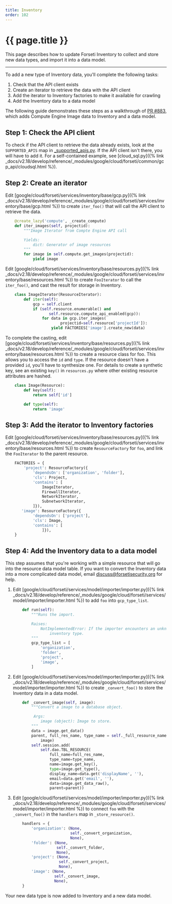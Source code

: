 ```yaml
---
title: Inventory
order: 102
---
```


# {{ page.title }}

This page describes how to update Forseti Inventory to collect and store new
data types, and import it into a data model.

---

To add a new type of Inventory data, you'll complete the following tasks:

1. Check that the API client exists
1. Create an iterator to retrieve the data with the API client
1. Add the iterator to Inventory factories to make it available for crawling
1. Add the Inventory data to a data model

The following guide demonstrates these steps as a walkthrough of 
[PR #883](https://github.com/GoogleCloudPlatform/forseti-security/pull/883),
which adds Compute Engine Image data to Inventory and a data model.

## Step 1: Check the API client

To check if the API client to retrieve the data already exists, look at the
`SUPPORTED_APIS` map in [_supported_apis.py](https://github.com/GoogleCloudPlatform/forseti-security/blob/master/google/cloud/forseti/common/gcp_api/_supported_apis.py).
If the API client isn't there, you will have to add it. For a self-contained example,
see [cloud_sql.py]({% link _docs/v2.18/develop/reference/_modules/google/cloud/forseti/common/gcp_api/cloudsql.html %}).

## Step 2: Create an iterator

Edit
[google/cloud/forseti/services/inventory/base/gcp.py]({% link _docs/v2.18/develop/reference/_modules/google/cloud/forseti/services/inventory/base/gcp.html %})
to create `iter_foo()` that will call the API client to retrieve the data.

```python
    @create_lazy('compute', _create_compute)
    def iter_images(self, projectid):
        """Image Iterator from Compte Engine API call

        Yields:
            dict: Generator of image resources
        """
        for image in self.compute.get_images(projectid):
            yield image
```

Edit
[google/cloud/forseti/services/inventory/base/resources.py]({% link _docs/v2.18/develop/reference/_modules/google/cloud/forseti/services/inventory/base/resources.html %})
to create `FooIterator` to call the `iter_foo()`, and cast the result for storage
in Inventory.

```python
    class ImageIterator(ResourceIterator):
        def iter(self):
            gcp = self.client
            if (self.resource.enumerable() and
                   self.resource.compute_api_enabled(gcp)):
                for data in gcp.iter_images(
                        projectid=self.resource['projectId']):
                    yield FACTORIES['image'].create_new(data)
```

To complete the casting, edit
[google/cloud/forseti/services/inventory/base/resources.py]({% link _docs/v2.18/develop/reference/_modules/google/cloud/forseti/services/inventory/base/resources.html %})
to create a resource class for foo. This allows you to access the `id` and `type`.
If the resource doesn't have a provided `id`, you'll have to synthesize one. For
details to create a synthetic key, see an existing `key()` in `resources.py`
where other existing resource attributes are hashed.


```python
    class Image(Resource):
        def key(self):
            return self['id']

        def type(self):
            return 'image'
```

## Step 3: Add the iterator to Inventory factories

Edit
[google/cloud/forseti/services/inventory/base/resources.py]({% link _docs/v2.18/develop/reference/_modules/google/cloud/forseti/services/inventory/base/resources.html %})
to create `ResourceFactory` for `foo`, and link the `FooIterator` to the parent resource.

```python
    FACTORIES = {
        'project': ResourceFactory({
            'dependsOn': ['organization', 'folder'],
            'cls': Project,
            'contains': [
                ImageIterator,
                FirewallIterator,
                NetworkIterator,
                SubnetworkIterator,
            ]}),
       'image': ResourceFactory({
            'dependsOn': ['project'],
            'cls': Image,
            'contains': [
                ]}),
    }
```

## Step 4: Add the Inventory data to a data model

This step assumes that you're working with a simple resource that
will go into the resource data model table. If you want to convert
the Inventory data into a more complicated data model, email
[discuss@forsetisecurity.org](mailto:discuss@forsetisecurity.org) for
help.

1. Edit
[google/cloud/forseti/services/model/importer/importer.py]({% link _docs/v2.18/develop/reference/_modules/google/cloud/forseti/services/model/importer/importer.html %})
to add `foo` into `gcp_type_list`.
    ```python
        def run(self):
            """Runs the import.

            Raises:
                NotImplementedError: If the importer encounters an unknown
                    inventory type.
            """
            gcp_type_list = [
                'organization',
                'folder',
                'project',
                'image',
            ]
    ```
1. Edit
[google/cloud/forseti/services/model/importer/importer.py]({% link _docs/v2.18/develop/reference/_modules/google/cloud/forseti/services/model/importer/importer.html %})
to create `_convert_foo()` to store the Inventory data in a data model.
    ```python
        def _convert_image(self, image):
            """Convert a image to a database object.

             Args:
                image (object): Image to store.
            """
            data = image.get_data()
            parent, full_res_name, type_name = self._full_resource_name(
                image)
            self.session.add(
                self.dao.TBL_RESOURCE(
                    full_name=full_res_name,
                    type_name=type_name,
                    name=image.get_key(),
                    type=image.get_type(),
                    display_name=data.get('displayName', ''),
                    email=data.get('email', ''),
                    data=image.get_data_raw(),
                    parent=parent))
    ```
1. Edit
[google/cloud/forseti/services/model/importer/importer.py]({% link _docs/v2.18/develop/reference/_modules/google/cloud/forseti/services/model/importer/importer.html %})
to connect `foo` with the `_convert_foo()` in the `handlers` map in
`_store_resource()`.
    ```python
        handlers = {
            'organization': (None,
                             self._convert_organization,
                             None),
            'folder': (None,
                       self._convert_folder,
                       None),
            'project': (None,
                        self._convert_project,
                        None),
            'image': (None,
                      self._convert_image,
                      None),
        }
    ```
Your new data type is now added to Inventory and a new data model.
